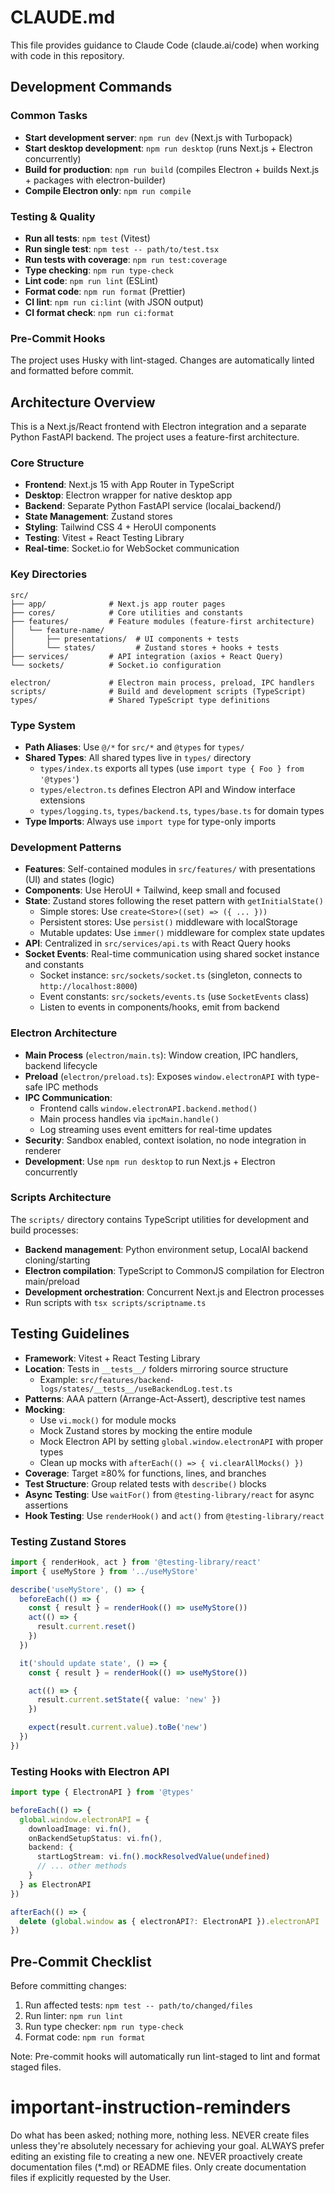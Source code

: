 # CLAUDE.md

This file provides guidance to Claude Code (claude.ai/code) when working with code in this repository.

## Development Commands

### Common Tasks

- **Start development server**: `npm run dev` (Next.js with Turbopack)
- **Start desktop development**: `npm run desktop` (runs Next.js + Electron concurrently)
- **Build for production**: `npm run build` (compiles Electron + builds Next.js + packages with electron-builder)
- **Compile Electron only**: `npm run compile`

### Testing & Quality

- **Run all tests**: `npm test` (Vitest)
- **Run single test**: `npm test -- path/to/test.tsx`
- **Run tests with coverage**: `npm run test:coverage`
- **Type checking**: `npm run type-check`
- **Lint code**: `npm run lint` (ESLint)
- **Format code**: `npm run format` (Prettier)
- **CI lint**: `npm run ci:lint` (with JSON output)
- **CI format check**: `npm run ci:format`

### Pre-Commit Hooks

The project uses Husky with lint-staged. Changes are automatically linted and formatted before commit.

## Architecture Overview

This is a Next.js/React frontend with Electron integration and a separate Python FastAPI backend. The project uses a feature-first architecture.

### Core Structure

- **Frontend**: Next.js 15 with App Router in TypeScript
- **Desktop**: Electron wrapper for native desktop app
- **Backend**: Separate Python FastAPI service (localai_backend/)
- **State Management**: Zustand stores
- **Styling**: Tailwind CSS 4 + HeroUI components
- **Testing**: Vitest + React Testing Library
- **Real-time**: Socket.io for WebSocket communication

### Key Directories

```
src/
├── app/              # Next.js app router pages
├── cores/            # Core utilities and constants
├── features/         # Feature modules (feature-first architecture)
│   └── feature-name/
│       ├── presentations/  # UI components + tests
│       └── states/         # Zustand stores + hooks + tests
├── services/         # API integration (axios + React Query)
└── sockets/          # Socket.io configuration

electron/             # Electron main process, preload, IPC handlers
scripts/              # Build and development scripts (TypeScript)
types/                # Shared TypeScript type definitions
```

### Type System

- **Path Aliases**: Use `@/*` for `src/*` and `@types` for `types/`
- **Shared Types**: All shared types live in `types/` directory
  - `types/index.ts` exports all types (use `import type { Foo } from '@types'`)
  - `types/electron.ts` defines Electron API and Window interface extensions
  - `types/logging.ts`, `types/backend.ts`, `types/base.ts` for domain types
- **Type Imports**: Always use `import type` for type-only imports

### Development Patterns

- **Features**: Self-contained modules in `src/features/` with presentations (UI) and states (logic)
- **Components**: Use HeroUI + Tailwind, keep small and focused
- **State**: Zustand stores following the reset pattern with `getInitialState()`
  - Simple stores: Use `create<Store>((set) => ({ ... }))`
  - Persistent stores: Use `persist()` middleware with localStorage
  - Mutable updates: Use `immer()` middleware for complex state updates
- **API**: Centralized in `src/services/api.ts` with React Query hooks
- **Socket Events**: Real-time communication using shared socket instance and constants
  - Socket instance: `src/sockets/socket.ts` (singleton, connects to `http://localhost:8000`)
  - Event constants: `src/sockets/events.ts` (use `SocketEvents` class)
  - Listen to events in components/hooks, emit from backend

### Electron Architecture

- **Main Process** (`electron/main.ts`): Window creation, IPC handlers, backend lifecycle
- **Preload** (`electron/preload.ts`): Exposes `window.electronAPI` with type-safe IPC methods
- **IPC Communication**:
  - Frontend calls `window.electronAPI.backend.method()`
  - Main process handles via `ipcMain.handle()`
  - Log streaming uses event emitters for real-time updates
- **Security**: Sandbox enabled, context isolation, no node integration in renderer
- **Development**: Use `npm run desktop` to run Next.js + Electron concurrently

### Scripts Architecture

The `scripts/` directory contains TypeScript utilities for development and build processes:

- **Backend management**: Python environment setup, LocalAI backend cloning/starting
- **Electron compilation**: TypeScript to CommonJS compilation for Electron main/preload
- **Development orchestration**: Concurrent Next.js and Electron processes
- Run scripts with `tsx scripts/scriptname.ts`

## Testing Guidelines

- **Framework**: Vitest + React Testing Library
- **Location**: Tests in `__tests__/` folders mirroring source structure
  - Example: `src/features/backend-logs/states/__tests__/useBackendLog.test.ts`
- **Patterns**: AAA pattern (Arrange-Act-Assert), descriptive test names
- **Mocking**:
  - Use `vi.mock()` for module mocks
  - Mock Zustand stores by mocking the entire module
  - Mock Electron API by setting `global.window.electronAPI` with proper types
  - Clean up mocks with `afterEach(() => { vi.clearAllMocks() })`
- **Coverage**: Target ≥80% for functions, lines, and branches
- **Test Structure**: Group related tests with `describe()` blocks
- **Async Testing**: Use `waitFor()` from `@testing-library/react` for async assertions
- **Hook Testing**: Use `renderHook()` and `act()` from `@testing-library/react`

### Testing Zustand Stores

```typescript
import { renderHook, act } from '@testing-library/react'
import { useMyStore } from '../useMyStore'

describe('useMyStore', () => {
  beforeEach(() => {
    const { result } = renderHook(() => useMyStore())
    act(() => {
      result.current.reset()
    })
  })

  it('should update state', () => {
    const { result } = renderHook(() => useMyStore())

    act(() => {
      result.current.setState({ value: 'new' })
    })

    expect(result.current.value).toBe('new')
  })
})
```

### Testing Hooks with Electron API

```typescript
import type { ElectronAPI } from '@types'

beforeEach(() => {
  global.window.electronAPI = {
    downloadImage: vi.fn(),
    onBackendSetupStatus: vi.fn(),
    backend: {
      startLogStream: vi.fn().mockResolvedValue(undefined)
      // ... other methods
    }
  } as ElectronAPI
})

afterEach(() => {
  delete (global.window as { electronAPI?: ElectronAPI }).electronAPI
})
```

## Pre-Commit Checklist

Before committing changes:

1. Run affected tests: `npm test -- path/to/changed/files`
2. Run linter: `npm run lint`
3. Run type checker: `npm run type-check`
4. Format code: `npm run format`

Note: Pre-commit hooks will automatically run lint-staged to lint and format staged files.

# important-instruction-reminders

Do what has been asked; nothing more, nothing less.
NEVER create files unless they're absolutely necessary for achieving your goal.
ALWAYS prefer editing an existing file to creating a new one.
NEVER proactively create documentation files (\*.md) or README files. Only create documentation files if explicitly requested by the User.
